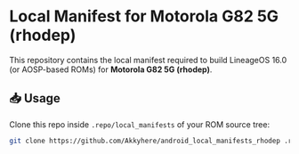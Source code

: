 # Local Manifest for Motorola G82 5G (rhodep)

This repository contains the local manifest required to build LineageOS 16.0 (or AOSP-based ROMs) for **Motorola G82 5G (rhodep)**.

## 📥 Usage

Clone this repo inside `.repo/local_manifests` of your ROM source tree:

```bash
git clone https://github.com/Akkyhere/android_local_manifests_rhodep .repo/local_manifests -b main
